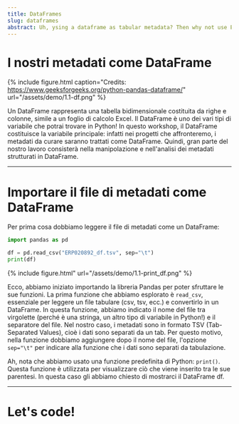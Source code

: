 ```yaml
---
title: DataFrames
slug: dataframes
abstract: Uh, ysing a dataframe as tabular metadata? Then why not use Excel?
---
```


# I nostri metadati come DataFrame

{% include figure.html
    caption="Credits: https://www.geeksforgeeks.org/python-pandas-dataframe/"
    url="/assets/demo/1.1-df.png"
%}

Un DataFrame rappresenta una tabella bidimensionale costituita da righe e colonne, simile a un foglio di calcolo Excel. Il DataFrame è uno dei vari tipi di variabile che potrai trovare in Python! In questo workshop, il DataFrame costituisce la variabile principale: infatti nei progetti che affronteremo, i metadati da curare saranno trattati come DataFrame. Quindi, gran parte del nostro lavoro consisterà nella manipolazione e nell'analisi dei metadati strutturati in DataFrame.

---


# Importare il file di metadati come DataFrame

Per prima cosa dobbiamo leggere il file di metadati come un DataFrame:

```python
import pandas as pd

df = pd.read_csv("ERP020892_df.tsv", sep="\t")
print(df)
```

{% include figure.html"
    url="/assets/demo/1.1-print_df.png"
%}

Ecco, abbiamo iniziato importando la libreria Pandas per poter sfruttare le sue funzioni. La prima funzione che abbiamo esplorato è `read_csv`, essenziale per leggere un file tabulare (csv, tsv, ecc.) e convertirlo in un DataFrame. In questa funzione, abbiamo indicato il nome del file tra virgolette (perché è una stringa, un altro tipo di variabile in Python!) e il separatore del file. Nel nostro caso, i metadati sono in formato TSV (Tab-Separated Values), cioè i dati sono separati da un tab. Per questo motivo, nella funzione dobbiamo aggiungere dopo il nome del file, l'opzione `sep="\t"` per indicare alla funzione che i dati sono separati da tabulazione.

Ah, nota che abbiamo usato una funzione predefinita di Python: `print()`. Questa funzione è utilizzata per visualizzare ciò che viene inserito tra le sue parentesi. In questa caso gli abbiamo chiesto di mostrarci il DataFrame df.

---

# Let's code!